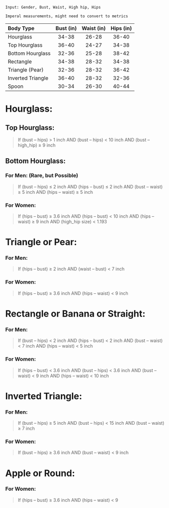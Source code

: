 `Input: Gender, Bust, Waist, High hip, Hips`

`Imperal measurements, might need to convert to metrics`

| Body Type         | Bust (in) | Waist (in) | Hips (in) |
| :---------------- | :-------: | :--------: | :-------: |
| Hourglass         | 34-38     | 26-28      | 36-40     |
| Top Hourglass     | 36-40     | 24-27      | 34-38     |
| Bottom Hourglass  | 32-36     | 25-28      | 38-42     |
| Rectangle         | 34-38     | 28-32      | 34-38     |
| Triangle (Pear)   | 32-36     | 28-32      | 36-42     |
| Inverted Triangle | 36-40     | 28-32      | 32-36     |
| Spoon             | 30-34     | 26-30      | 40-44     |

# Hourglass:

## Top Hourglass:

> If (bust – hips) > 1 inch AND (bust – hips) < 10 inch AND (bust – high_hip) ≥ 9 inch

## Bottom Hourglass:

### For Men: (Rare, but Possible)

> If (bust – hips) ≤ 2 inch AND (hips – bust) ≤ 2 inch AND (bust – waist) ≥ 5 inch AND 	(hips – waist) ≥ 5 inch

### For Women:

> If (hips – bust) ≥ 3.6 inch AND (hips – bust) < 10 inch AND (hips – waist) ≥ 9 inch AND 	(high_hip size) < 1.193

# Triangle or Pear:

### For Men:

> If (hips – bust) ≥ 2 inch AND (waist – bust) < 7 inch

### For Women:

> If (hips – bust) ≥ 3.6 inch AND (hips – waist) < 9 inch

# Rectangle or Banana or Straight:

### For Men:

> If (bust – hips) < 2 inch AND (hips – bust) < 2 inch AND (bust – waist) < 7 inch AND 	(hips – waist) < 5 inch

### For Women:

> If (hips – bust) < 3.6 inch AND (bust – hips) < 3.6 inch AND (bust – waist) < 9 inch AND 	(hips – waist) < 10 inch

# Inverted Triangle:

### For Men:

> If (bust – hips) ≥ 5 inch AND (bust – hips) < 15 inch AND (bust – waist) ≥ 7 inch

### For Women:

> If (bust – hips) ≥ 3.6 inch AND (bust – waist) < 9 inch

# Apple or Round:

### For Women:

> If (hips – bust) ≥ 3.6 inch AND (hips – waist) < 9